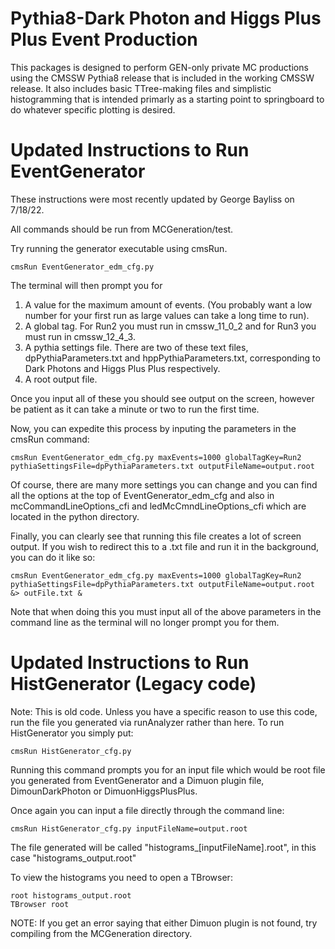 # Pythia8-Dark Photon and Higgs Plus Plus Event Production

This packages is designed to perform GEN-only private MC productions using the CMSSW Pythia8 release that is included in the working CMSSW release. It also includes basic TTree-making files and simplistic histogramming that is intended primarly as a starting point to springboard to do whatever specific plotting is desired.

# Updated Instructions to Run EventGenerator
These instructions were most recently updated by George Bayliss on 7/18/22.

All commands should be run from MCGeneration/test.

Try running the generator executable using cmsRun.

```
cmsRun EventGenerator_edm_cfg.py
```
The terminal will then prompt you for 
1. A value for the maximum amount of events. (You probably want a low number for your first run as large values can take a long time to run).
2. A global tag. For Run2 you must run in cmssw_11_0_2 and for Run3 you must run in cmssw_12_4_3.
3. A pythia settings file. There are two of these text files, dpPythiaParameters.txt and hppPythiaParameters.txt, corresponding to Dark Photons and Higgs Plus Plus respectively.
4. A root output file. 

Once you input all of these you should see output on the screen, however be patient as it can take a minute or two to run the first time.

Now, you can expedite this process by inputing the parameters in the cmsRun command:

```
cmsRun EventGenerator_edm_cfg.py maxEvents=1000 globalTagKey=Run2 pythiaSettingsFile=dpPythiaParameters.txt outputFileName=output.root
```
Of course, there are many more settings you can change and you can find all the options at the top of EventGenerator_edm_cfg and also in mcCommandLineOptions_cfi and ledMcCmndLineOptions_cfi which are located in the python directory.

Finally, you can clearly see that running this file creates a lot of screen output. If you wish to redirect this to a .txt file and run it in the background, you can do it like so:

```
cmsRun EventGenerator_edm_cfg.py maxEvents=1000 globalTagKey=Run2 pythiaSettingsFile=dpPythiaParameters.txt outputFileName=output.root &> outFile.txt &
```

Note that when doing this you must input all of the above parameters in the command line as the terminal will no longer prompt you for them.

# Updated Instructions to Run HistGenerator (Legacy code)

Note: This is old code. Unless you have a specific reason to use this code, run the file you generated via runAnalyzer rather than here.
To run HistGenerator you simply put:
```
cmsRun HistGenerator_cfg.py
```
Running this command prompts you for an input file which would be root file you generated from EventGenerator and a Dimuon plugin file, DimounDarkPhoton or DimuonHiggsPlusPlus.

Once again you can input a file directly through the command line:
```
cmsRun HistGenerator_cfg.py inputFileName=output.root
```
The file generated will be called "histograms_[inputFileName].root", in this case "histograms_output.root"

To view the histograms you need to open a TBrowser:
```
root histograms_output.root
TBrowser root
```

NOTE: If you get an error saying that either Dimuon plugin is not found, try compiling from the MCGeneration directory. 

